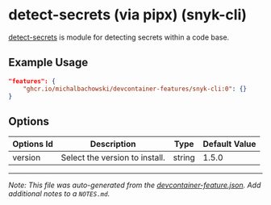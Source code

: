 
# detect-secrets (via pipx) (snyk-cli)

[detect-secrets](https://github.com/Yelp/detect-secrets) is module for detecting secrets within a code base.

## Example Usage

```json
"features": {
    "ghcr.io/michalbachowski/devcontainer-features/snyk-cli:0": {}
}
```

## Options

| Options Id | Description | Type | Default Value |
|-----|-----|-----|-----|
| version | Select the version to install. | string | 1.5.0 |



---

_Note: This file was auto-generated from the [devcontainer-feature.json](https://github.com/michalbachowski/devcontainer-features/blob/main/src/detect-secrets/devcontainer-feature.json).  Add additional notes to a `NOTES.md`._
